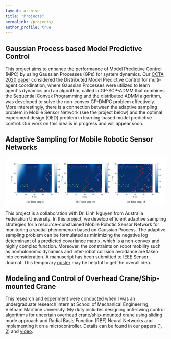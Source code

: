```yaml
---
layout: archive
title: "Projects"
permalink: /projects/
author_profile: true
---
```


## Gaussian Process based  Model Predictive Control
<!-- ![](../images/ccta.png) -->

This project aims to enhance the performance of Model Predictive Control (MPC) by using Gaussian Processes (GPs) for system dynamics. Our [CCTA 2020 paper](https://ieeexplore.ieee.org/abstract/document/9206390) considered the Distributed Model Predictive Control for multi-agent coordination, where Gaussian Processes were utilized to learn agent's dynamics and an algorithm, called linGP-SCP-ADMM that combines the Sequential Convex Programming and the distributed ADMM algorithm, was developed to solve the non-convex GP-DMPC problem effectively. More interestingly, there is a connection between the adaptive sampling problem in Mobile Sensor Network (see the project below) and the optimal experiment design (OED) problem in learning-based model predictive control. Our work on this idea is in progress and will appear soon.


## Adaptive Sampling for Mobile Robotic Sensor Networks
![](../images/mrsn.png)

This project is a collaboration with Dr. Linh Nguyen from Australia Federation University. In this project, we develop efficient adaptive sampling strategies for a resource-constrained Mobile Robotic Sensor Network for monitoring a spatial phenomenon based on Gaussian Process. The adaptive sampling problem can be formulated as minimizing the negative log determinant of a predicted covariance matrix, which is a non-convex and highly complex function. Moreover, the constraints on robot mobility such as nonholonomic dynamics and inter-robot collision avoidance are taken into consideration. A manuscript has been submitted to IEEE Sensor Journal. This temporary [poster](https://drive.google.com/file/d/1apgg5WV97UPYR_t9cqHdULxc3_-MBZYi/view?usp=sharing) may be helpful to get the overall idea.

## Modeling and Control of Overhead Crane/Ship-mounted Crane

This research and experiment were conducted when I was an undergraduate research intern at School of Mechanical Engineering, Vietnam Maritime University. My duty includes designing anti-swing control algorithms for uncertain overhead crane/ship-mounted crane using sliding mode approach and Radial Basis Function (RBF) Neural Networks and implementing it on a microcontroller. Details can be found in our papers ([1](https://www.sciencedirect.com/science/article/abs/pii/S0888327018302322), [2](https://link.springer.com/article/10.1007/s11633-019-1174-y)) and [video](https://www.youtube.com/watch?v=ZlF37IZh89Q).
